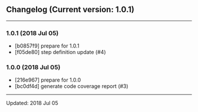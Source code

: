 ## Changelog (Current version: 1.0.1)

-----------------

### 1.0.1 (2018 Jul 05)

* [b0857f9] prepare for 1.0.1
* [f05de80] step definition update (#4)

### 1.0.0 (2018 Jul 05)

* [216e967] prepare for 1.0.0
* [bc0df4d] generate code coverage report (#3)

-----------------

Updated: 2018 Jul 05